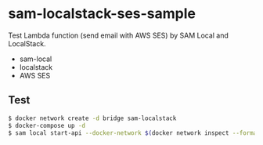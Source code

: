 # sam-localstack-ses-sample

Test Lambda function (send email with AWS SES) by SAM Local and LocalStack.

- sam-local
- localstack
- AWS SES

## Test

```sh
$ docker network create -d bridge sam-localstack
$ docker-compose up -d
$ sam local start-api --docker-network $(docker network inspect --format='{{.Id}}' sam-localstack) --env-vars env.json
```

